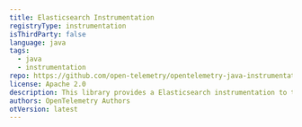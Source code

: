 ```yaml
---
title: Elasticsearch Instrumentation
registryType: instrumentation
isThirdParty: false
language: java
tags:
  - java
  - instrumentation
repo: https://github.com/open-telemetry/opentelemetry-java-instrumentation/tree/master/instrumentation/elasticsearch
license: Apache 2.0
description: This library provides a Elasticsearch instrumentation to track requests through OpenTelemetry.
authors: OpenTelemetry Authors
otVersion: latest
---
```

